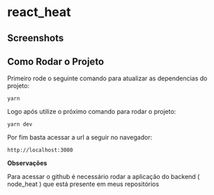 # react_heat

## Screenshots

## Como Rodar o Projeto

Primeiro rode o seguinte comando para atualizar as dependencias do projeto:

```
yarn
```

Logo após utilize o próximo comando para rodar o projeto:

```
yarn dev
```

Por fim basta acessar a url a seguir no navegador:

```
http://localhost:3000
```

**Observações**

Para acessar o github é necessário rodar a aplicação do backend ( node_heat ) que está presente em meus repositórios
